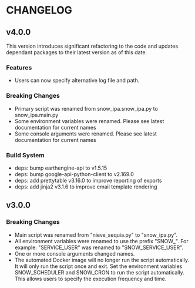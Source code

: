 # CHANGELOG

<!-- version list -->

## v4.0.0

This version introduces significant refactoring to the code and updates dependant packages to their latest version as of this date.

### Features

- Users can now specify alternative log file and path.

### Breaking Changes

- Primary script was renamed from snow_ipa.snow_ipa.py to snow_ipa.main.py
- Some environment variables were renamed. Please see latest documentation for current names
- Some console arguments were renamed. Please see latest documentation for current names

### Build System

- deps: bump earthengine-api to v1.5.15
- deps: bump google-api-python-client to v2.169.0
- deps: add prettytable v3.16.0 to improve reporting of exports
- deps: add jinja2 v3.1.6 to improve email template rendering

## v3.0.0

### Breaking Changes

- Main script was renamed from "nieve_sequia.py" to "snow_ipa.py".
- All environment variables were renamed to use the prefix "SNOW\_". For example: "SERVICE_USER" was renamed to "SNOW_SERVICE_USER".
- One or more console arguments changed names.
- The automated Docker image will no longer run the script automatically. It will only run the script once and exit. Set the environment variables SNOW_SCHEDULER and SNOW_CRON to run the script automatically. This allows users to specify the execution frequency and time.
